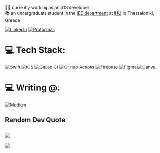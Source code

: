 👩‍💻 currently working as an iOS developer<br> 📚 an undergraduate student in the [IEE department](https://www.iee.ihu.gr/en/) at [IHU](https://www.ihu.gr/) in Thessaloniki, Greece

[![LinkedIn](https://img.shields.io/badge/LinkedIn-0077B5?style=for-the-badge&logo=linkedin&logoColor=white)](https://linkedin.com/in/Anastasia-Mousa)   [![Protonmail](https://img.shields.io/badge/ProtonMail-8B89CC?style=for-the-badge&logo=protonmail&logoColor=white)](mailto:anastasiamousa@protonmail.com)

# 💻 Tech Stack:
![Swift](https://img.shields.io/badge/swift-F54A2A?style=for-the-badge&logo=swift&logoColor=white) ![iOS](https://img.shields.io/badge/iOS-000000?style=for-the-badge&logo=ios&logoColor=white) ![GitLab CI](https://img.shields.io/badge/gitlab%20ci-%23181717.svg?style=for-the-badge&logo=gitlab&logoColor=white) ![GitHub Actions](https://img.shields.io/badge/github%20actions-%232671E5.svg?style=for-the-badge&logo=githubactions&logoColor=white)
 ![Firebase](https://img.shields.io/badge/firebase-%23039BE5.svg?style=for-the-badge&logo=firebase) ![Figma](https://img.shields.io/badge/figma-%23F24E1E.svg?style=for-the-badge&logo=figma&logoColor=white) ![Canva](https://img.shields.io/badge/Canva-%2300C4CC.svg?style=for-the-badge&logo=Canva&logoColor=white) 

# 💻 Writing @:
[![Medium](https://img.shields.io/badge/Medium-12100E?style=for-the-badge&logo=medium&logoColor=white)](https://anastasiamousa.medium.com/)

## Random Dev Quote
![](https://quotes-github-readme.vercel.app/api?type=vetical&theme=light)
---
[![](https://visitcount.itsvg.in/api?id=anastasiamousa&icon=7&color=12)](https://visitcount.itsvg.in)

<!-- Proudly created with GPRM ( https://gprm.itsvg.in ) -->

